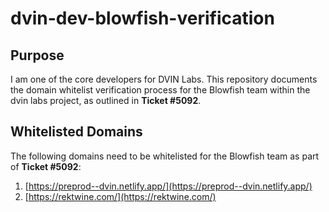 # dvin-dev-blowfish-verification

## Purpose
I am one of the core developers for DVIN Labs. This repository documents the domain whitelist verification process for the Blowfish team within the dvin labs project, as outlined in **Ticket #5092**.

## Whitelisted Domains
The following domains need to be whitelisted for the Blowfish team as part of **Ticket #5092**:

1. [https://preprod--dvin.netlify.app/](https://preprod--dvin.netlify.app/)
2. [https://rektwine.com/](https://rektwine.com/)

